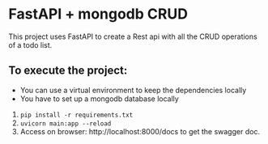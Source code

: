 # FastAPI + mongodb CRUD

This project uses FastAPI to create a Rest api with all the CRUD operations of a todo list.

## To execute the project: 

* You can use a virtual environment to keep the dependencies locally
* You have to set up a mongodb database locally
1. ```pip install -r requirements.txt```
2. ```uvicorn main:app --reload```
3. Access on browser: http://localhost:8000/docs to get the swagger doc.